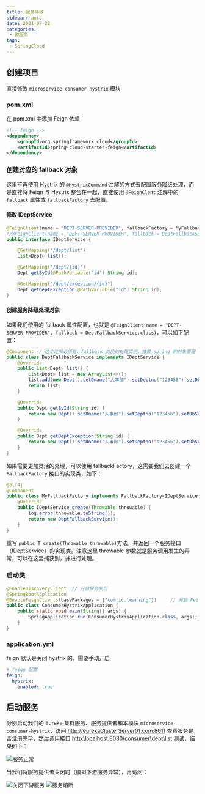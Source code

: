 ```yaml
---
title: 服务降级
sidebar: auto
date: 2021-07-22
categories:
 - 微服务
tags:
 - SpringCloud
---
```


## 创建项目

直接修改 `microservice-consumer-hystrix` 模块

### pom.xml

在 pom.xml 中添加 Feign 依赖

``` xml
<!-- feign -->
<dependency>
    <groupId>org.springframework.cloud</groupId>
    <artifactId>spring-cloud-starter-feign</artifactId>
</dependency>
```

### 创建对应的 fallback 对象

这里不再使用 Hystrix 的 `@HystrixCommand` 注解的方式去配置服务降级处理，而是直接将 Feign 与 Hystrix 整合在一起，直接使用 `@FeignClent` 注解中的 `fallback` 属性或 `fallbackFactory` 去配置。

#### 修改 IDeptService

``` java
@FeignClient(name = "DEPT-SERVER-PROVIDER", fallbackFactory = MyFallbackFactory.class)
//@FeignClient(name = "DEPT-SERVER-PROVIDER", fallback = DeptFallbackService.class)
public interface IDeptService {

    @GetMapping("/dept/list")
    List<Dept> list();

    @GetMapping("/dept/{id}")
    Dept getById(@PathVariable("id") String id);

    @GetMapping("/dept/exception/{id}")
    Dept getDeptException(@PathVariable("id") String id);
}
```

#### 创建服务降级处理对象

如果我们使用的 fallback 属性配置，也就是 `@FeignClient(name = "DEPT-SERVER-PROVIDER", fallback = DeptFallbackService.class)`，可以如下配置：

``` java
@Component // 这个注解必须有，fallback 对应的处理实例，依赖 spring 的对象管理
public class DeptFallbackService implements IDeptService {
    @Override
    public List<Dept> list() {
        List<Dept> list = new ArrayList<>();
        list.add(new Dept().setDname("人事部").setDeptno("123456").setDbSource("NoDbSource"));
        return list;
    }

    @Override
    public Dept getById(String id) {
        return new Dept().setDname("人事部").setDeptno("123456").setDbSource("NoDbSource");
    }

    @Override
    public Dept getDeptException(String id) {
        return new Dept().setDname("人事部").setDeptno("123456").setDbSource("NoDbSource");
    }
}
```

如果需要更加灵活的处理，可以使用 fallbackFactory，这需要我们去创建一个`FallbackFactory` 接口的实现类，如下：

``` java
@Slf4j
@Component
public class MyFallbackFactory implements FallbackFactory<IDeptService> {
    @Override
    public IDeptService create(Throwable throwable) {
        log.error(throwable.toString());
        return new DeptFallbackService();
    }
}
```

重写 `public T create(Throwable throwable)`方法，并返回一个服务接口（IDeptService）的实现类。注意这里 throwable 参数就是服务调用发生的异常，可以在这里捕获到，并进行处理。

### 启动类

``` java
@EnableDiscoveryClient  // 开启服务发现
@SpringBootApplication
@EnableFeignClients(basePackages = {"com.ic.learning"})     // 开启 Feign 客户端
public class ConsumerHystrixApplication {
    public static void main(String[] args) {
        SpringApplication.run(ConsumerHystrixApplication.class, args);
    }
}
```

### application.yml

feign 默认是关闭 hystrix 的，需要手动开启

``` yml
# feign 配置
feign:
  hystrix:
    enabled: true
```

## 启动服务

分别启动我们的 Eureka 集群服务、服务提供者和本模块 `microservice-consumer-hystrix`，访问 <a href="http://eurekaClusterServer01.com:8011">http://eurekaClusterServer01.com:8011</a> 查看服务是否注册完毕，然后调用接口 <a href="http:\\localhost:8080\consumer\dept\list">http:\\localhost:8080\consumer\dept\list</a> 测试，结果如下：

<img :src="$withBase('/img/microservice/hystrix/服务正常.png')" alt="服务正常">

当我们将服务提供者关闭时（模拟下游服务异常），再访问：

<img :src="$withBase('/img/microservice/hystrix/关闭下游服务.png')" alt="关闭下游服务">

<img :src="$withBase('/img/microservice/hystrix/服务熔断.png')" alt="服务熔断">
